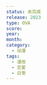```yaml
---
status: 未完成
release: 2023
type: OVA
score:
year:
month:
category:
  - 动漫
tags:
  - 漫改
  - 恋爱
  - 日常
---
```

